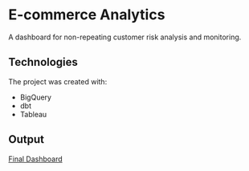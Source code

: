 # E-commerce Analytics

A dashboard for non-repeating customer risk analysis and monitoring.

## Technologies
The project was created with:
 - BigQuery
 - dbt
 - Tableau

## Output
[Final Dashboard](https://public.tableau.com/views/Nonrepeatingcustomerrisk/Nonrepeatingcustomerrisk?:language=en-US&:display_count=n&:origin=viz_share_link)
